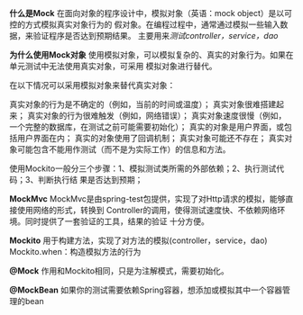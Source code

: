 **什么是Mock**
在面向对象的程序设计中，模拟对象（英语：mock object）是以可控的方式模拟真实对象行为的
假对象。在编程过程中，通常通过模拟一些输入数据，来验证程序是否达到预期结果。
主要用来*测试controller，service，dao*

**为什么使用Mock对象**
使用模拟对象，可以模拟复杂的、真实的对象行为。如果在单元测试中无法使用真实对象，可采用
模拟对象进行替代。

在以下情况可以采用模拟对象来替代真实对象：

真实对象的行为是不确定的（例如，当前的时间或温度）；
真实对象很难搭建起来；
真实对象的行为很难触发（例如，网络错误）；
真实对象速度很慢（例如，一个完整的数据库，在测试之前可能需要初始化）；
真实的对象是用户界面，或包括用户界面在内；
真实的对象使用了回调机制；
真实对象可能还不存在；
真实对象可能包含不能用作测试（而不是为实际工作）的信息和方法。

使用Mockito一般分三个步骤：1、模拟测试类所需的外部依赖；2、执行测试代码；3、判断执行结
果是否达到预期；

**MockMvc**
MockMvc是由spring-test包提供，实现了对Http请求的模拟，能够直接使用网络的形式，转换到
Controller的调用，使得测试速度快、不依赖网络环境。同时提供了一套验证的工具，结果的验证
十分方便。

**Mockito**
用于构建方法，实现了对方法的模拟(controller，service，dao)
Mockito.when：构造模拟方法的行为

**@Mock**
作用和Mockito相同，只是为注解模式，需要初始化。

**@MockBean**
如果你的测试需要依赖Spring容器，想添加或模拟其中一个容器管理的bean